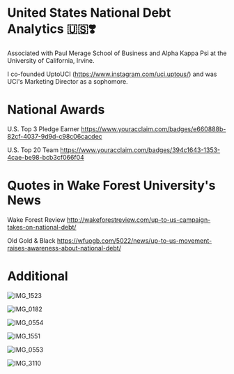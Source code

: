 # United States National Debt Analytics 🇺🇸❣️

Associated with Paul Merage School of Business and Alpha Kappa Psi at the University of California, Irvine. 

I co-founded UptoUCI (https://www.instagram.com/uci.uptous/) and was UCI's Marketing Director as a sophomore.

# National Awards
U.S. Top 3 Pledge Earner https://www.youracclaim.com/badges/e660888b-82cf-4037-9d9d-c98c06cacdec 

U.S. Top 20 Team https://www.youracclaim.com/badges/394c1643-1353-4cae-be98-bcb3cf066f04

# Quotes in Wake Forest University's News
Wake Forest Review http://wakeforestreview.com/up-to-us-campaign-takes-on-national-debt/ 

Old Gold & Black https://wfuogb.com/5022/news/up-to-us-movement-raises-awareness-about-national-debt/

# Additional

![IMG_1523](https://user-images.githubusercontent.com/19508013/113177014-efc1a500-9201-11eb-8389-9a99f8ecb9e8.jpeg)

![IMG_0182](https://user-images.githubusercontent.com/19508013/111695367-3a99f080-87f0-11eb-9b61-2ca936eb318c.jpeg)

![IMG_0554](https://user-images.githubusercontent.com/19508013/111695103-f1e23780-87ef-11eb-89b3-b47df399521b.jpeg) 

![IMG_1551](https://user-images.githubusercontent.com/19508013/113496500-1f490980-94af-11eb-893a-def9b5bbd462.jpeg)

![IMG_0553](https://user-images.githubusercontent.com/19508013/113586042-df367380-95e1-11eb-848d-afa283252724.jpeg)

![IMG_3110](https://user-images.githubusercontent.com/19508013/131008292-c7addadc-b7e0-4e91-91e6-e9d41e9b7311.jpeg)
